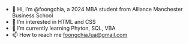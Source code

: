- 👋 Hi, I’m @foongchia, a 2024 MBA student from Alliance Manchester Business School
- 👀 I’m interested in HTML and CSS
- 🌱 I’m currently learning Phyton, SQL, VBA
- 📫 How to reach me foongchia.lua@gmail.com

<!---
foongchia/foongchia is a ✨ special ✨ repository because its `README.md` (this file) appears on your GitHub profile.
You can click the Preview link to take a look at your changes.
--->

